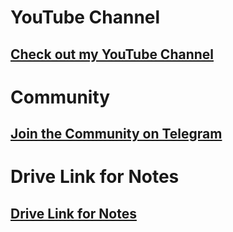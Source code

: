# YouTube Channel
## [Check out my YouTube Channel](https://www.youtube.com/channel/UCu1buKBnx-r9A2vzDVEJC9g)

# Community
## [Join the Community on Telegram](https://telegram.me/mandartule)

# Drive Link for Notes
## [Drive Link for Notes](https://drive.google.com/drive/folders/1EacaHmdGZt8pBgMgX1Iw7SpjuVOUKEAs?usp=sharing)
